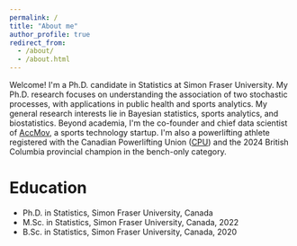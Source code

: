 ```yaml
---
permalink: /
title: "About me"
author_profile: true
redirect_from: 
  - /about/
  - /about.html
---
```


Welcome! I'm a Ph.D. candidate in Statistics at Simon Fraser University. My Ph.D. research focuses on understanding the association of two stochastic processes, with applications in public health and sports analytics. My general research interests lie in Bayesian statistics, sports analytics, and biostatistics. Beyond academia, I'm the co-founder and chief data scientist of [AccMov](https://www.accmov.com/), a sports technology startup. I'm also a powerlifting athlete registered with the Canadian Powerlifting Union ([CPU](https://www.openpowerlifting.org/u/kangyipeng)) and the 2024 British Columbia provincial champion in the bench-only category.

Education
======
- Ph.D. in Statistics, Simon Fraser University, Canada
- M.Sc. in Statistics, Simon Fraser University, Canada, 2022
- B.Sc. in Statistics, Simon Fraser University, Canada, 2020



